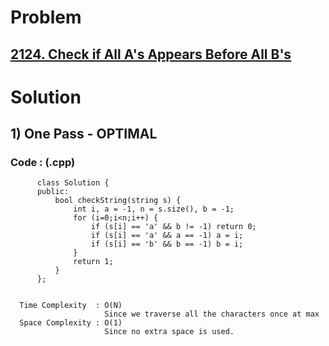 # Problem

## [2124. Check if All A's Appears Before All B's](https://leetcode.com/problems/check-if-all-as-appears-before-all-bs/)


# Solution 

## 1) One Pass - OPTIMAL

       
      
      
   ### Code : (.cpp)
    
          class Solution {
          public:
              bool checkString(string s) {
                  int i, a = -1, n = s.size(), b = -1;
                  for (i=0;i<n;i++) {
                      if (s[i] == 'a' && b != -1) return 0;
                      if (s[i] == 'a' && a == -1) a = i;
                      if (s[i] == 'b' && b == -1) b = i;
                  }
                  return 1;
              }
          };

 
      Time Complexity  : O(N) 
                         Since we traverse all the characters once at max
      Space Complexity : O(1)
                         Since no extra space is used.
